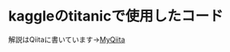 # kaggleのtitanicで使用したコード
解説はQiitaに書いています→[MyQiita](https://qiita.com/seri28/items/ae98aa1965fc29cd864d)
